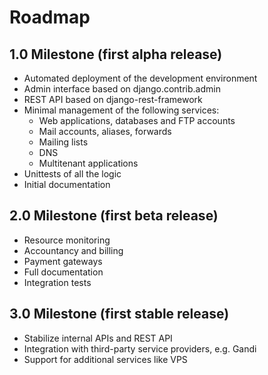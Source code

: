 Roadmap
=======


1.0 Milestone (first alpha release)
-----------------------------------
- Automated deployment of the development environment
- Admin interface based on django.contrib.admin
- REST API based on django-rest-framework
- Minimal management of the following services:
  - Web applications, databases and FTP accounts
  - Mail accounts, aliases, forwards
  - Mailing lists
  - DNS
  - Multitenant applications
- Unittests of all the logic
- Initial documentation


2.0 Milestone (first beta release)
----------------------------------
- Resource monitoring
- Accountancy and billing
- Payment gateways
- Full documentation
- Integration tests


3.0 Milestone (first stable release)
------------------------------------
- Stabilize internal APIs and REST API
- Integration with third-party service providers, e.g. Gandi
- Support for additional services like VPS
